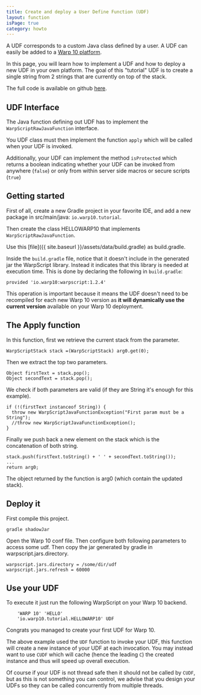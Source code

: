 ```yaml
---
title: Create and deploy a User Define Function (UDF)
layout: function
isPage: true
category: howto
---
```


A UDF corresponds to a custom Java class defined by a user. A UDF can easily be added to a [Warp 10 platform](http://www.warp10.io/).

In this page, you will learn how to implement a UDF and how to deploy a new UDF in your own platform. The goal of this "tutorial" UDF is to create a single string from 2 strings that are currently on top of the stack.

The full code is available on github [here](https://github.com/aurrelhebert/warp10-udf-tuto).

## UDF Interface

The Java function defining out UDF has to implement the `WarpScriptRawJavaFunction` interface.
 
You UDF class must then implement the function `apply` which will be called when your UDF is invoked.

Additionally, your UDF can implement the method `isProtected` which returns a boolean indicating whether your UDF can be invoked from anywhere (`false`) or only from within server side macros or secure scripts (`true`)

## Getting started

First of all, create a new Gradle project in your favorite IDE, and add a new package in src/main/java: `io.warp10.tutorial`.

Then create the class HELLOWARP10 that implements `WarpScriptRawJavaFunction`.

Use this [file]({{ site.baseurl }}/assets/data/build.gradle) as build.gradle. 

Inside the `build.gradle` file, notice that it doesn't include in the generated jar the WarpScript library. Instead it indicates that this library is needed at execution time. This is done by declaring the following in `build.gradle`:

```
provided 'io.warp10:warpscript:1.2.4'
```

This operation is important because it means the UDF doesn't need to be recompiled for each new Warp 10 version as **it will dynamically use the current version** available on your Warp 10 deployment.

## The Apply function

In this function, first we retrieve the current stack from the parameter.

```
WarpScriptStack stack =(WarpScriptStack) arg0.get(0);
```

Then we extract the top two parameters.

```
Object firstText = stack.pop();
Object secondText = stack.pop();
```

We check if both parameters are valid (if they are String it's enough for this example).

```
if (!(firstText instanceof String)) {
  throw new WarpScriptJavaFunctionException("First param must be a String");
  //throw new WarpScriptJavaFunctionException();
}
```

Finally we push back a new element on the stack which is the concatenation of both string.

```
stack.push(firstText.toString() + ' ' + secondText.toString());
...
return arg0;
```

The object returned by the function is arg0 (which contain the updated stack).

## Deploy it

First compile this project.

```
gradle shadowJar
```

Open the Warp 10 conf file. Then configure both following parameters to access some udf. Then copy the jar generated by gradle in warpscript.jars.directory.

```
warpscript.jars.directory = /some/dir/udf
warpscript.jars.refresh = 60000
```

## Use your UDF

To execute it just run the following WarpScript on your Warp 10 backend.

```
    'WARP 10' 'HELLO'
    'io.warp10.tutorial.HELLOWARP10' UDF
```

Congrats you managed to create your first UDF for Warp 10.

The above example used the `UDF` function to invoke your UDF, this function will create a new instance of your UDF at each invocation. You may instead want to use `CUDF` which will cache (hence the leading `C`) the created instance and thus will speed up overall execution.

Of course if your UDF is not thread safe then it should not be called by `CUDF`, but as this is not something you can control, we advise that you design your UDFs so they can be called concurrently from multiple threads.
